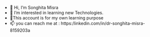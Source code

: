 - 👋 Hi, I’m Songhita Misra
- 👀 I’m interested in learning new Technologies. 
- 🌱This account is for my own learning purpose
- 📫 you can reach me at : https:/linkedin.com/in/dr-songhita-misra-8159203a 

<!---
missonu/missonu is a ✨ special ✨ repository because its `README.md` (this file) appears on your GitHub profile.
You can click the Preview link to take a look at your changes.
--->
